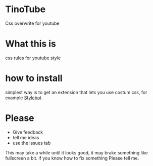 # TinoTube
Css overwrite for youtube

# What this is
css rules for youtube style

# how to install
simplest way is to get an extension that lets you use costum css, for example [Stylebot](https://chrome.google.com/webstore/detail/stylebot/oiaejidbmkiecgbjeifoejpgmdaleoha)

# Please
 - Give feedback
 - tell me ideas
 - use the issues tab


This may take a while until it looks good,
it may brake something like fullscreen a bit.
if you know how to fix something Please tell me.
